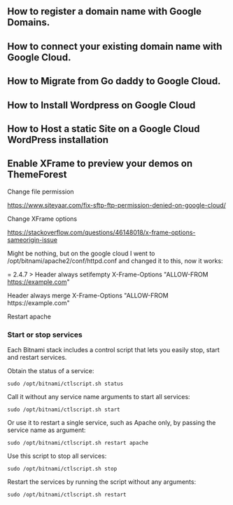 ## How to register a domain name with Google Domains.

## How to connect your existing domain name with Google Cloud.

## How to Migrate from Go daddy to Google Cloud.

## How to Install Wordpress on Google Cloud

## How to Host a static Site on a Google Cloud WordPress installation

## Enable XFrame to preview your demos on ThemeForest

Change file permission

https://www.siteyaar.com/fix-sftp-ftp-permission-denied-on-google-cloud/

Change XFrame options

https://stackoverflow.com/questions/46148018/x-frame-options-sameorigin-issue

Might be nothing, but on the google cloud I went to /opt/bitnami/apache2/conf/httpd.conf and changed it to this, now it works:

<IfVersion >= 2.4.7 >
Header always setifempty X-Frame-Options "ALLOW-FROM https://example.com"

</IfVersion>
<IfVersion < 2.4.7 >
    Header always merge X-Frame-Options "ALLOW-FROM https://example.com"
</IfVersion>

Restart apache

### Start or stop services

Each Bitnami stack includes a control script that lets you easily stop, start and restart services.

Obtain the status of a service:

`sudo /opt/bitnami/ctlscript.sh status`

Call it without any service name arguments to start all services:

`sudo /opt/bitnami/ctlscript.sh start`

Or use it to restart a single service, such as Apache only, by passing the service name as argument:

`sudo /opt/bitnami/ctlscript.sh restart apache`

Use this script to stop all services:

`sudo /opt/bitnami/ctlscript.sh stop`

Restart the services by running the script without any arguments:

`sudo /opt/bitnami/ctlscript.sh restart`
